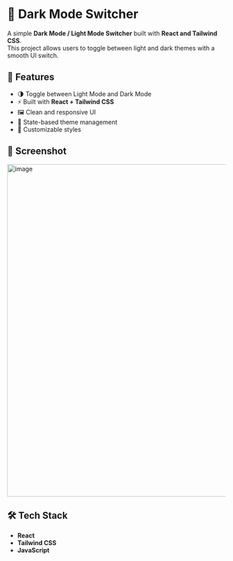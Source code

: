 # 🌙 Dark Mode Switcher

A simple **Dark Mode / Light Mode Switcher** built with **React and Tailwind CSS**.  
This project allows users to toggle between light and dark themes with a smooth UI switch.  

## 🚀 Features
- 🌗 Toggle between Light Mode and Dark Mode
- ⚡ Built with **React + Tailwind CSS**
- 🖼️ Clean and responsive UI
- 🔄 State-based theme management
- 🎨 Customizable styles

## 📸 Screenshot
<img width="1366" height="768" alt="image" src="https://github.com/user-attachments/assets/458e6b5d-ed50-4e80-b61a-c1f7d0453a83" />


## 🛠️ Tech Stack
- **React**
- **Tailwind CSS**
- **JavaScript**


